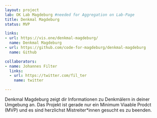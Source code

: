 ```yaml
---
layout: project
lab: OK Lab Magdeburg #needed for Aggregation on Lab-Page
title: Denkmal Magdeburg
status: MVP

links:
- url: https://vis.one/denkmal-magdeburg/
  name: Denkmal Magdeburg
- url: https://github.com/code-for-magdeburg/denkmal-magdeburg
  name: Github

collaborators:
- name: Johannes Filter
  links:
  - url: https://twitter.com/fil_ter
    name: twitter

---
```


Denkmal Magdeburg zeigt dir Informationen zu Denkmälern in deiner Umgebung an. Das Projekt ist gerade nur ein Minimum Viaable Prodct (MVP) und es sind herzlichst Mistreiter*innen gesucht es zu beenden.